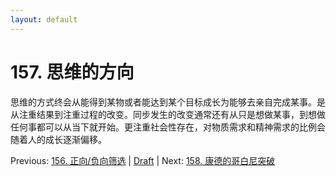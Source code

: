 ```yaml
---
layout: default
---
```

# 157. 思维的方向

思维的方式终会从能得到某物或者能达到某个目标成长为能够去亲自完成某事。是从注重结果到注重过程的改变。同步发生的改变通常还有从只是想做某事，到想做任何事都可以从当下就开始。更注重社会性存在，对物质需求和精神需求的比例会随着人的成长逐渐偏移。

Previous: [156. 正向/负向筛选](156.md) | [Draft](../Draft.md) | Next: [158. 康德的哥白尼突破](158.md)